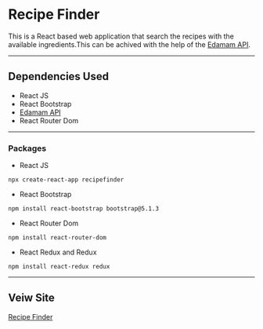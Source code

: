 # Recipe Finder

This is a React based web application that search the recipes with the available ingredients.This can be achived with the help of the [Edamam API](https://www.edamam.com/).

---

## Dependencies Used

- React JS
- React Bootstrap
- [Edamam API](https://www.edamam.com/)
- React Router Dom

---

### Packages

- React JS

`npx create-react-app recipefinder`

- React Bootstrap

`npm install react-bootstrap bootstrap@5.1.3`

- React Router Dom

`npm install react-router-dom`

- React Redux and Redux

`npm install react-redux redux`

---

## Veiw Site

[Recipe Finder]()
